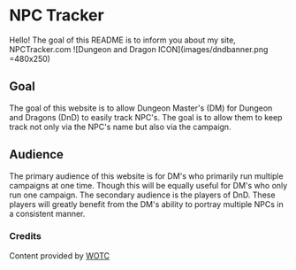 # NPC Tracker

Hello! The goal of this README is to inform you about my site, NPCTracker.com
![Dungeon and Dragon ICON](images/dndbanner.png =480x250)

## Goal

The goal of this website is to allow Dungeon Master's (DM) for Dungeon and Dragons (DnD) to easily track NPC's. The goal is to allow them to keep track not only via the NPC's name but also via the campaign.

## Audience

The primary audience of this website is for DM's who primarily run multiple campaigns at one time. Though this will be equally useful for DM's who only run one campaign. 
The secondary audience is the players of DnD. These players will greatly benefit from the DM's ability to portray multiple NPCs in a consistent manner.

### Credits
Content provided by [WOTC](https://company.wizards.com/)
